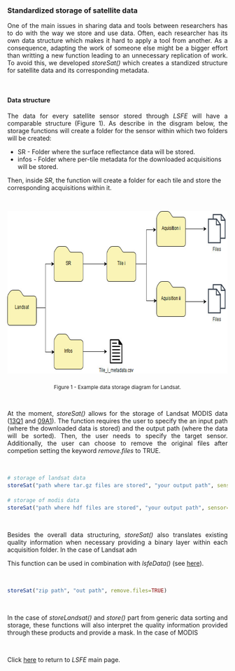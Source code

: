 ### Standardized storage of satellite data

<p align="justify">
One of the main issues in sharing data and tools between researchers has to do with the way we store and use data. Often, each researcher has its own data structure which makes it hard to apply a tool from another. As a consequence, adapting the work of someone else might be a bigger effort than writting a new function leading to an unnecessary replication of work. To avoid this, we developed <i>storeSat()</i> which creates a standized structure for satellite data and its corresponding metadata.
</p>

<br>

#### Data structure
<p align="justify">
The data for every satellite sensor stored through <i>LSFE</i> will have a comparable structure (Figure 1). As describe in the disgram below, the storage functions will create a folder for the sensor within which two folders will be created:
  
* SR - Folder where the surface reflectance data will be stored.
* infos - Folder where per-tile metadata for the downloaded acquisitions will be stored.

Then, inside <i>SR</i>, the function will create a folder for each tile and store the corresponding acquisitions within it.
</p>

<br>

<p align="center">
<img width="709" height="371" src="https://github.com/LSFE/info/blob/master/example-3_figure-1.jpg"></a>
</p>

<p align="center">
<sub>Figure 1 - Example data storage diagram for Landsat.</sub>
</p>

<br>

<p align="justify">
 At the moment, <i>storeSat()</i> allows for the storage of Landsat MODIS data (<a href="https://lpdaac.usgs.gov/dataset_discovery/modis/modis_products_table/mod13q1_v006">13Q1</a> and <a href="https://lpdaac.usgs.gov/dataset_discovery/modis/modis_products_table/mod09a1_v006">09A1</a>). The function requires the user to specify the an input path (where the downloaded data is stored) and the output path (where the data will be sorted). Then, the user needs to specify the target sensor. Additionally, the user can choose to remove the original files after competion setting the keyword <i>remove.files</i> to TRUE.
</p>
 
<br>
 
```R
# storage of landsat data
storeSat("path where tar.gz files are stored", "your output path", sensor="landsat", remove.files=TRUE)

# storage of modis data
storeSat("path where hdf files are stored", "your output path", sensor="landsat", remove.files=TRUE)
```

<br>

<p align="justify">
  Besides the overall data structuring, <i>storeSat()</i> also translates existing quality information when necessary providing a binary layer within each acquisition folder. In the case of Landsat adn 
  
  
  This function can be used in combination with <i>lsfeData()</i> (see <a href="https://github.com/LSFE/info/blob/master/example_3.md">here</a>).
</p>

<br>

```R
storeSat("zip path", "out path", remove.files=TRUE)
```

<br>

<p align="justify">
  In the case of <i>storeLandsat()</i> and <i>store()</i> part from generic data sorting and storage, these functions will also interpret the quality information provided through these products and provide a mask. In the case of MODIS
</p>

<br>

Click <a href="https://github.com/LSFE/LSFE-R">here</a> to return to <i>LSFE</i> main page.
